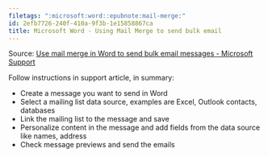 ```yaml
---
filetags: ":microsoft:word::epubnote:mail-merge:"
id: 2efb7726-240f-410a-9f3b-1e15858867ca
title: Microsoft Word - Using Mail Merge to send bulk email
---
```


Source: [Use mail merge in Word to send bulk email messages - Microsoft
Support](https://support.microsoft.com/en-au/office/use-mail-merge-in-word-to-send-bulk-email-messages-0f123521-20ce-4aa8-8b62-ac211dedefa4)

Follow instructions in support article, in summary:

- Create a message you want to send in Word
- Select a mailing list data source, examples are Excel, Outlook
  contacts, databases
- Link the mailing list to the message and save
- Personalize content in the message and add fields from the data source
  like names, address
- Check message previews and send the emails
